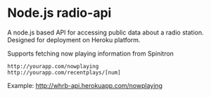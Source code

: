Node.js radio-api
=========

A node.js based API for accessing public data about a radio station.
Designed for deployment on Heroku platform.


Supports fetching now playing information from Spinitron
```
http://yourapp.com/nowplaying
http://yourapp.com/recentplays/[num]
```
Example: http://whrb-api.herokuapp.com/nowplaying
